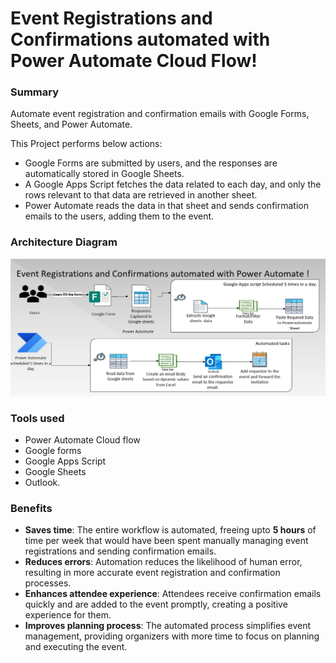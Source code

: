 # Event Registrations and Confirmations automated with Power Automate Cloud Flow!

### Summary
Automate event registration and confirmation emails with Google Forms, Sheets, and Power Automate. 

This Project performs below actions:

* Google Forms are submitted by users, and the responses are automatically stored in Google Sheets.
* A Google Apps Script fetches the data related to each day, and only the rows relevant to that data are retrieved in another sheet.
* Power Automate reads the data in that sheet and sends confirmation emails to the users, adding them to the event.

### Architecture Diagram

![Technical Design](/Assets/EventCreation.JPG)

### Tools used
* Power Automate Cloud flow
* Google forms
* Google Apps Script
* Google Sheets
* Outlook.

### Benefits
* **Saves time**: The entire workflow is automated, freeing upto **5 hours** of time per week that would have been spent manually managing event registrations and sending confirmation emails.
* **Reduces errors**: Automation reduces the likelihood of human error, resulting in more accurate event registration and confirmation processes.
* **Enhances attendee experience**: Attendees receive confirmation emails quickly and are added to the event promptly, creating a positive experience for them.
* **Improves planning process**: The automated process simplifies event management, providing organizers with more time to focus on planning and executing the event.



